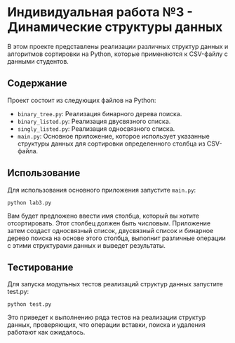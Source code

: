 # Индивидуальная работа №3 - Динамические структуры данных

В этом проекте представлены реализации различных структур данных и алгоритмов сортировки на Python, которые применяются к CSV-файлу с данными студентов.

## Содержание

Проект состоит из следующих файлов на Python:

- `binary_tree.py`: Реализация бинарного дерева поиска.
- `binary_listed.py`: Реализация двусвязного списка.
- `singly_listed.py`: Реализация односвязного списка.
- `main.py`: Основное приложение, которое использует указанные структуры данных для сортировки определенного столбца из CSV-файла.

## Использование

Для использования основного приложения запустите `main.py`:

```
python lab3.py
```

Вам будет предложено ввести имя столбца, который вы хотите отсортировать. Этот столбец должен быть числовым. Приложение затем создаст односвязный список, двусвязный список и бинарное дерево поиска на основе этого столбца, выполнит различные операции с этими структурами данных и выведет результаты.

## Тестирование

Для запуска модульных тестов реализаций структур данных запустите test.py:

```
python test.py
```

Это приведет к выполнению ряда тестов на реализации структур данных, проверяющих, что операции вставки, поиска и удаления работают как ожидалось.
